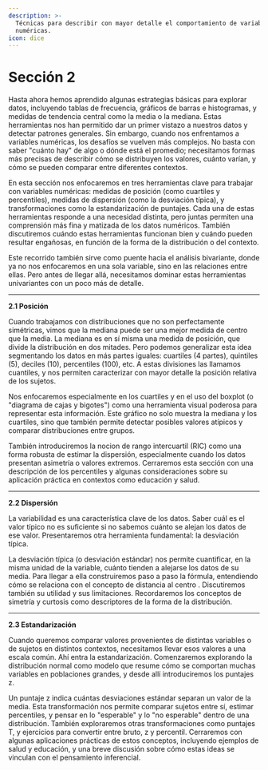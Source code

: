 ```yaml
---
description: >-
  Técnicas para describir con mayor detalle el comportamiento de variables
  numéricas.
icon: dice
---
```


# Sección 2

Hasta ahora hemos aprendido algunas estrategias básicas para explorar datos, incluyendo tablas de frecuencia, gráficos de barras e histogramas, y medidas de tendencia central como la media o la mediana. Estas herramientas nos han permitido dar un primer vistazo a nuestros datos y detectar patrones generales. Sin embargo, cuando nos enfrentamos a variables numéricas, los desafíos se vuelven más complejos. No basta con saber "cuánto hay" de algo o dónde está el promedio; necesitamos formas más precisas de describir cómo se distribuyen los valores, cuánto varían, y cómo se pueden comparar entre diferentes contextos.

En esta sección nos enfocaremos en tres herramientas clave para trabajar con variables numéricas: medidas de posición (como cuartiles y percentiles), medidas de dispersión (como la desviación típica), y transformaciones como la estandarización de puntajes. Cada una de estas herramientas responde a una necesidad distinta, pero juntas permiten una comprensión más fina y matizada de los datos numéricos. También discutiremos cuándo estas herramientas funcionan bien y cuándo pueden resultar engañosas, en función de la forma de la distribución o del contexto.

Este recorrido también sirve como puente hacia el análisis bivariante, donde ya no nos enfocaremos en una sola variable, sino en las relaciones entre ellas. Pero antes de llegar allá, necesitamos dominar estas herramientas univariantes con un poco más de detalle.

***

**2.1 Posición**

Cuando trabajamos con distribuciones que no son perfectamente simétricas, vimos que la mediana puede ser una mejor medida de centro que la media. La mediana es en sí misma una medida de posición, que divide la distribución en dos mitades. Pero podemos generalizar esta idea segmentando los datos en más partes iguales: cuartiles (4 partes), quintiles (5), deciles (10), percentiles (100), etc. A estas divisiones las llamamos cuantiles, y nos permiten caracterizar con mayor detalle la posición relativa de los sujetos.

Nos enfocaremos especialmente en los cuartiles y en el uso del boxplot (o "diagrama de cajas y bigotes") como una herramienta visual poderosa para representar esta información. Este gráfico no solo muestra la mediana y los cuartiles, sino que también permite detectar posibles valores atípicos y comparar distribuciones entre grupos.

También introduciremos la nocion de rango intercuartil (RIC) como una forma robusta de estimar la dispersión, especialmente cuando los datos presentan asimetría o valores extremos. Cerraremos esta sección con una descripción de los percentiles y algunas consideraciones sobre su aplicación práctica en contextos como educación y salud.

***

**2.2 Dispersión**

La variabilidad es una característica clave de los datos. Saber cuál es el valor típico no es suficiente si no sabemos cuánto se alejan los datos de ese valor. Presentaremos otra herramienta fundamental: la desviación típica.

La desviación típica (o desviación estándar) nos permite cuantificar, en la misma unidad de la variable, cuánto tienden a alejarse los datos de su media. Para llegar a ella construiremos paso a paso la fórmula, entendiendo cómo se relaciona con el concepto de distancia al centro . Discutiremos también su utilidad y sus limitaciones. Recordaremos los conceptos de simetría y curtosis como descriptores de la forma de la distribución.

***

**2.3 Estandarización**

Cuando queremos comparar valores provenientes de distintas variables o de sujetos en distintos contextos, necesitamos llevar esos valores a una escala común. Ahí entra la estandarización. Comenzaremos explorando la distribución normal como modelo que resume cómo se comportan muchas variables en poblaciones grandes, y desde allí introduciremos los puntajes z.

Un puntaje z indica cuántas desviaciones estándar separan un valor de la media. Esta transformación nos permite comparar sujetos entre sí, estimar percentiles, y pensar en lo "esperable" y lo "no esperable" dentro de una distribución. También exploraremos otras transformaciones como puntajes T, y ejercicios para convertir entre bruto, z y percentil. Cerraremos con algunas aplicaciones prácticas de estos conceptos, incluyendo ejemplos de salud y educación, y una breve discusión sobre cómo estas ideas se vinculan con el pensamiento inferencial.
